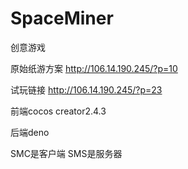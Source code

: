 # SpaceMiner
创意游戏

原始纸游方案
http://106.14.190.245/?p=10

试玩链接
http://106.14.190.245/?p=23

前端cocos creator2.4.3

后端deno

SMC是客户端
SMS是服务器

